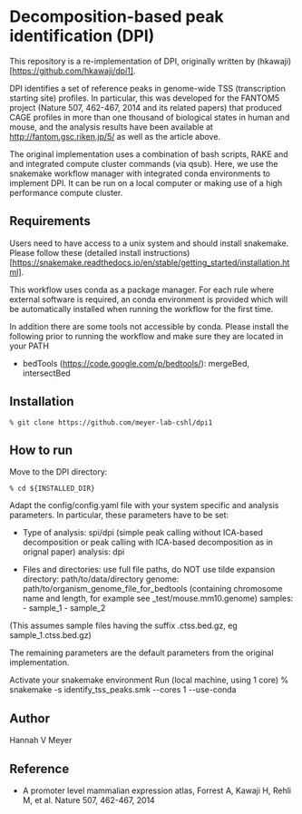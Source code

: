 Decomposition-based peak identification (DPI)
=============================================

This repository is a re-implementation of DPI, originally written by
(hkawaji)[https://github.com/hkawaji/dpi1].

DPI identifies a set of reference peaks in genome-wide TSS (transcription
starting site) profiles. In particular, this was developed for the FANTOM5
project (Nature 507, 462-467, 2014 and its related papers) that produced CAGE
profiles in more than one thousand of biological states in human and mouse, and
the analysis results have been available at
http://fantom.gsc.riken.jp/5/ as well as the article above.

The original implementation uses a combination of bash scripts, RAKE and
and integrated compute cluster commands (via qsub). Here, we use the
snakemake workflow manager with integrated conda environments to implement DPI.
It can be run on a local computer or making use of a high performance compute
cluster.

Requirements
------------
Users need to have access to a unix system and should install snakemake.
Please follow these (detailed install
instructions)[https://snakemake.readthedocs.io/en/stable/getting_started/installation.html].

This workflow uses conda as a package manager. For each rule where external
software is required, an conda environment is provided which will be
automatically installed when running the workflow for the first time.

In addition there are some tools not accessible by conda. Please install
the following prior to running the workflow and make sure they are located
in your PATH
  - bedTools (https://code.google.com/p/bedtools/): mergeBed, intersectBed

Installation
------------

    % git clone https://github.com/meyer-lab-cshl/dpi1

How to run
-----------
Move to the DPI directory:

    % cd ${INSTALLED_DIR}

Adapt the config/config.yaml file with your system specific and analysis
parameters. In particular, these parameters have to be set:

* Type of analysis: spi/dpi (simple peak calling without ICA-based decomposition
or peak calling with ICA-based decomposition as in orignal paper)
    analysis: dpi

* Files and directories: use full file paths, do NOT use tilde expansion
    directory: path/to/data/directory
    genome: path/to/organism_genome_file_for_bedtools (containing chromosome
    name and length, for example see _test/mouse.mm10.genome)
    samples:
        - sample_1
        - sample_2

(This assumes sample files having the suffix .ctss.bed.gz, eg
sample_1.ctss.bed.gz)

The remaining parameters are the default parameters from the original
implementation.

Activate your snakemake environment
Run (local machine, using 1 core)
    % snakemake -s identify_tss_peaks.smk --cores 1 --use-conda


Author
------
Hannah V Meyer

Reference
---------
* A promoter level mammalian expression atlas, Forrest A, Kawaji H, Rehli M, et al. Nature 507, 462-467, 2014


